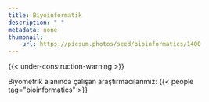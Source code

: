 ```yaml
---
title: Biyoinformatik
description: " "
metadata: none
thumbnail: 
    url: https://picsum.photos/seed/bioinformatics/1400
---
```


{{< under-construction-warning >}}

Biyometrik alanında çalışan araştırmacılarımız:
{{< people tag="bioinformatics" >}}
